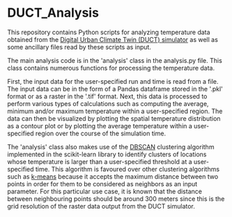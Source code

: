 # DUCT_Analysis
This repository contains Python scripts for analyzing temperature data obtained from the [Digital Urban Climate Twin (DUCT) simulator](https://fass.nus.edu.sg/srn/2024/01/08/cooling-singapore-2-0-digital-urban-climate-twin/) as well as some ancillary files read by these scripts as input.

The main analysis code is in the 'analysis' class in the analysis.py file. This class contains numerous functions for processing the temperature data. 

First, the input data for the user-specified run and time is read from a file. The input data can be in the form of a Pandas dataframe stored in the '.pkl' format or as a raster in the '.tif' format. Next, this data is processed to perform various types of calculations such as computing the average, minimum and/or maximum temperature within a user-specified region. The data can then be visualized by plotting the spatial temperature distribution as a contour plot or by plotting the average temperature within a user-specified region over the course of the simulation time.

The 'analysis' class also makes use of the [DBSCAN](https://scikit-learn.org/stable/modules/generated/sklearn.cluster.DBSCAN.html) clustering algorithm implemented in the scikit-learn library to identify clusters of locations whose temperature is larger than a user-specified threshold at a user-specified time. This algorithm is favoured over other clustering algorithms such as [k-means](https://scikit-learn.org/stable/modules/generated/sklearn.cluster.KMeans.html#sklearn.cluster.KMeans) because it accepts the maximum distance between two points in order for them to be considered as neighbors as an input parameter. For this particular use case, it is known that the distance between neighbouring points should be around 300 meters since this is the grid resolution of the raster data output from the DUCT simulator.
